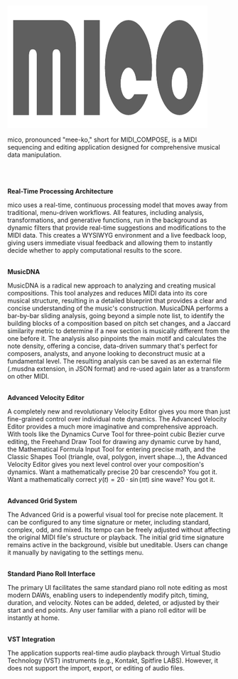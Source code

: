 <img src="logo.png" alt="A beautiful sunset" width="450" height="275">

mico, pronounced "mee-ko," short for MIDI_COMPOSE, is a MIDI sequencing and editing application designed for comprehensive musical data manipulation.
<br><br>
<br><br>

**Real-Time Processing Architecture**

mico uses a real-time, continuous processing model that moves away from traditional, menu-driven workflows. All features, including analysis, transformations, and generative functions, run in the background as dynamic filters that provide real-time suggestions and modifications to the MIDI data. This creates a WYSIWYG environment and a live feedback loop, giving users immediate visual feedback and allowing them to instantly decide whether to apply computational results to the score.
<br><br>

**MusicDNA**

MusicDNA is a radical new approach to analyzing and creating musical compositions. This tool analyzes and reduces MIDI data into its core musical structure, 
resulting in a detailed blueprint that provides a clear and concise understanding of the music's construction. MusicaDNA performs a bar-by-bar sliding analysis, going beyond a simple note list, to identify the building blocks of a composition based on pitch set changes, and a Jaccard similarity metric to determine if a new section is musically different from the one before it. The analysis also pinpoints the main motif and calculates the note density, offering a concise, data-driven summary that's perfect for composers, analysts, and anyone looking to deconstruct music at a fundamental level. The resulting analysis can be saved as an external file (.musdna extension, in JSON format) and re-used again later as a transform on other MIDI.
<br><br>

**Advanced Velocity Editor** 

A completely new and revolutionary Velocity Editor gives you more than just fine-grained control over individual note dynamics. The Advanced Velocity Editor provides a much more imaginative and comprehensive approach. With tools like the Dynamics Curve Tool for three-point cubic Bezier curve editing, the Freehand Draw Tool for drawing any dynamic curve by hand, the Mathematical Formula Input Tool for entering precise math, and the Classic Shapes Tool (triangle, oval, polygon, invert shape...), the Advanced Velocity Editor gives you next level control over your composition's dynamics. Want a mathematically precise 20 bar crescendo? You got it. Want a mathematically correct 
$y(t) = 20 \cdot \sin(\pi t)$ 
sine wave? You got it.
<br><br>

**Advanced Grid System** 

The Advanced Grid is a powerful visual tool for precise note placement. It can be configured to any time signature or meter, including standard, complex, odd, and mixed. Its tempo can be freely adjusted without affecting the original MIDI file's structure or playback. The initial grid time signature remains active in the background, visible but uneditable. Users can change it manually by navigating to the settings menu.
<br><br>

**Standard Piano Roll Interface**

The primary UI facilitates the same standard piano roll note editing as most modern DAWs, enabling users to independently modify pitch, timing, duration, and velocity. Notes can be added, deleted, or adjusted by their start and end points. Any user familiar with a piano roll editor will be instantly at home.
<br><br>

**VST Integration** 

The application supports real-time audio playback through Virtual Studio Technology (VST) instruments (e.g., Kontakt, Spitfire LABS). However, it does not support the import, export, or editing of audio files.